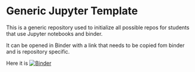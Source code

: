 # Generic Jupyter Template
This is a generic repository used to initialize all possible repos for students that use Jupyter notebooks and binder.

It can be opened in Binder with a link that needs to be copied fom binder and is repository specific.

Here it is [![Binder](https://mybinder.org/badge_logo.svg)](https://mybinder.org/v2/gh/sgepner/generic-jupyter-template.git/HEAD)
